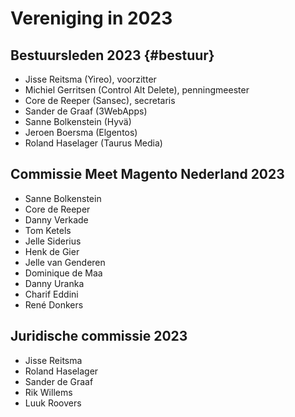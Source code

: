 # Vereniging in 2023

## Bestuursleden 2023 {#bestuur}

- Jisse Reitsma (Yireo), voorzitter
- Michiel Gerritsen (Control Alt Delete), penningmeester
- Core de Reeper (Sansec), secretaris
- Sander de Graaf (3WebApps)
- Sanne Bolkenstein (Hyvä)
- Jeroen Boersma (Elgentos)
- Roland Haselager (Taurus Media)

## Commissie Meet Magento Nederland 2023
- Sanne Bolkenstein
- Core de Reeper
- Danny Verkade
- Tom Ketels
- Jelle Siderius
- Henk de Gier
- Jelle van Genderen
- Dominique de Maa
- Danny Uranka
- Charif Eddini
- René Donkers

## Juridische commissie 2023
- Jisse Reitsma
- Roland Haselager
- Sander de Graaf
- Rik Willems
- Luuk Roovers

